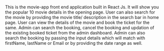 This is the movie-app front end application built in React Js.
It will show you the popular 10 movie details in the opening page. User can also search for the movie by providing the movie title/ description in the search bar in home page.
User can view the details of the movie and book the ticket for the same.
Admin can search the booking, cancel the booking and updation of the existing booked ticket from the admin dashboard.
Admin can also search the booking by passing the input details which will match with firstName, lastName or Email or by providing the date range as well.
